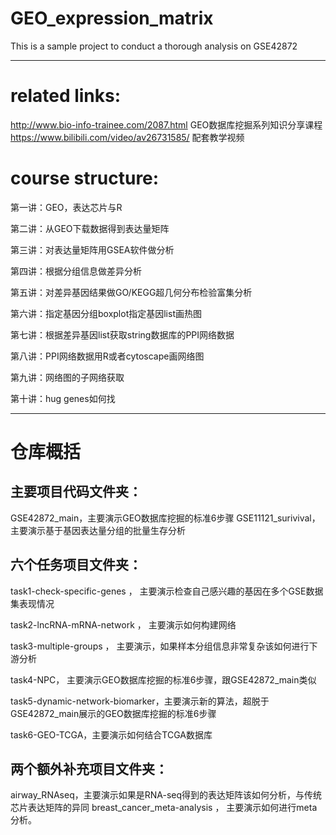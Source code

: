 # GEO_expression_matrix
This is a sample project to conduct a thorough analysis on GSE42872


---------------------------------------------------------------------------------
# related links:

http://www.bio-info-trainee.com/2087.html GEO数据库挖掘系列知识分享课程
https://www.bilibili.com/video/av26731585/ 配套教学视频

# course structure:

第一讲：GEO，表达芯片与R

第二讲：从GEO下载数据得到表达量矩阵

第三讲：对表达量矩阵用GSEA软件做分析

第四讲：根据分组信息做差异分析

第五讲：对差异基因结果做GO/KEGG超几何分布检验富集分析

第六讲：指定基因分组boxplot指定基因list画热图

第七讲：根据差异基因list获取string数据库的PPI网络数据

第八讲：PPI网络数据用R或者cytoscape画网络图

第九讲：网络图的子网络获取

第十讲：hug genes如何找

----------------------------------------------------------------------------------


# 仓库概括
## 主要项目代码文件夹：

GSE42872_main，主要演示GEO数据库挖掘的标准6步骤
GSE11121_surivival，主要演示基于基因表达量分组的批量生存分析

## 六个任务项目文件夹：

task1-check-specific-genes ， 主要演示检查自己感兴趣的基因在多个GSE数据集表现情况

task2-lncRNA-mRNA-network ， 主要演示如何构建网络

task3-multiple-groups ， 主要演示，如果样本分组信息非常复杂该如何进行下游分析

task4-NPC， 主要演示GEO数据库挖掘的标准6步骤，跟GSE42872_main类似

task5-dynamic-network-biomarker，主要演示新的算法，超脱于GSE42872_main展示的GEO数据库挖掘的标准6步骤

task6-GEO-TCGA，主要演示如何结合TCGA数据库

## 两个额外补充项目文件夹：

airway_RNAseq，主要演示如果是RNA-seq得到的表达矩阵该如何分析，与传统芯片表达矩阵的异同
breast_cancer_meta-analysis ， 主要演示如何进行meta分析。
